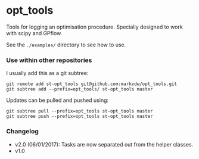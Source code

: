 # opt_tools
Tools for logging an optimisation procedure. Specially designed to work with scipy and GPflow.

See the `./examples/` directory to see how to use.

### Use within other repositories
I usually add this as a git subtree:

```
git remote add st-opt_tools git@github.com:markvdw/opt_tools.git
git subtree add --prefix=opt_tools/ st-opt_tools master
```

Updates can be pulled and pushed using:

```
git subtree pull --prefix=opt_tools st-opt_tools master
git subtree push --prefix=opt_tools st-opt_tools master
```

### Changelog
- v2.0 (06/01/2017): Tasks are now separated out from the helper classes.
- v1.0